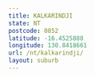 ```yaml
---
title: KALKARINDJI
state: NT
postcode: 0852
latitude: -16.4525888
longitude: 130.8418661
url: /nt/kalkarindji/
layout: suburb
---
```

